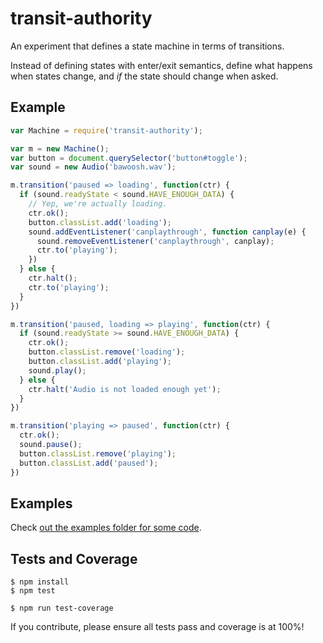 
transit-authority
=================

An experiment that defines a state machine in terms of transitions.

Instead of defining states with enter/exit semantics, define what happens when states change, and _if_ the state should change when asked.

Example
-------

```js
var Machine = require('transit-authority');

var m = new Machine();
var button = document.querySelector('button#toggle');
var sound = new Audio('bawoosh.wav');

m.transition('paused => loading', function(ctr) {
  if (sound.readyState < sound.HAVE_ENOUGH_DATA) {
    // Yep, we're actually loading.
    ctr.ok();
    button.classList.add('loading');
    sound.addEventListener('canplaythrough', function canplay(e) {
      sound.removeEventListener('canplaythrough', canplay);
      ctr.to('playing');
    })
  } else {
    ctr.halt();
    ctr.to('playing');
  }
})

m.transition('paused, loading => playing', function(ctr) {
  if (sound.readyState >= sound.HAVE_ENOUGH_DATA) {
    ctr.ok();
    button.classList.remove('loading');
    button.classList.add('playing');
    sound.play();
  } else {
    ctr.halt('Audio is not loaded enough yet');
  }
})

m.transition('playing => paused', function(ctr) {
  ctr.ok();
  sound.pause();
  button.classList.remove('playing');
  button.classList.add('paused');
})
```

Examples
--------

Check [out the examples folder for some code](examples/).

Tests and Coverage
------------------

```
$ npm install
$ npm test
```

```
$ npm run test-coverage
```

If you contribute, please ensure all tests pass and coverage is at 100%!